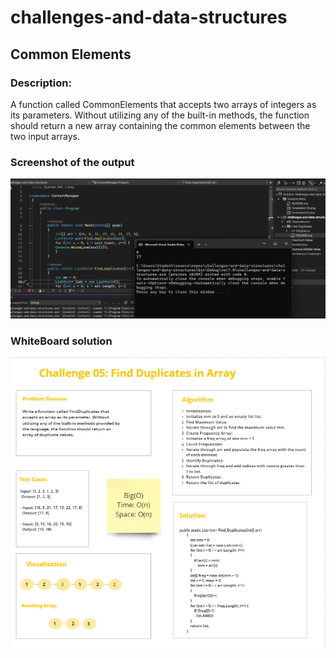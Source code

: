 # challenges-and-data-structures

## Common Elements

###  Description:

A function called CommonElements that accepts two arrays of integers as its parameters. Without utilizing any of the built-in methods, the function should return a new array containing the common elements between the two input arrays.

### Screenshot of the output

![output](https://github.com/Nory9/challenges-and-data-structures/blob/Find-Duplicates/challenges-and-data-structures/Find-Duplicates/Screenshot%20(37).png?raw=true)



### WhiteBoard solution


![whiteBoard](https://github.com/Nory9/challenges-and-data-structures/blob/Find-Duplicates/challenges-and-data-structures/Find-Duplicates/Screenshot%20(39).png?raw=true)

